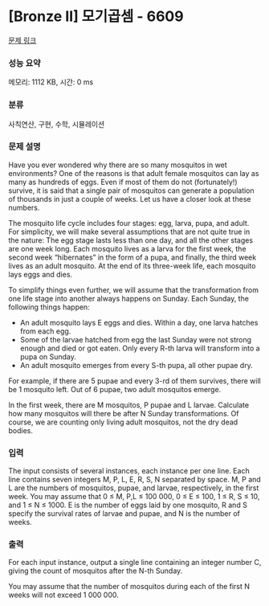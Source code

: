 # [Bronze II] 모기곱셈 - 6609 

[문제 링크](https://www.acmicpc.net/problem/6609) 

### 성능 요약

메모리: 1112 KB, 시간: 0 ms

### 분류

사칙연산, 구현, 수학, 시뮬레이션

### 문제 설명

<p>Have you ever wondered why there are so many mosquitos in wet environments? One of the reasons is that adult female mosquitos can lay as many as hundreds of eggs. Even if most of them do not (fortunately!) survive, it is said that a single pair of mosquitos can generate a population of thousands in just a couple of weeks. Let us have a closer look at these numbers.</p>

<p>The mosquito life cycle includes four stages: egg, larva, pupa, and adult. For simplicity, we will make several assumptions that are not quite true in the nature: The egg stage lasts less than one day, and all the other stages are one week long. Each mosquito lives as a larva for the first week, the second week “hibernates” in the form of a pupa, and finally, the third week lives as an adult mosquito. At the end of its three-week life, each mosquito lays eggs and dies.</p>

<p>To simplify things even further, we will assume that the transformation from one life stage into another always happens on Sunday. Each Sunday, the following things happen:</p>

<ul>
	<li>An adult mosquito lays E eggs and dies. Within a day, one larva hatches from each egg.</li>
	<li>Some of the larvae hatched from egg the last Sunday were not strong enough and died or got eaten. Only every R-th larva will transform into a pupa on Sunday.</li>
	<li>An adult mosquito emerges from every S-th pupa, all other pupae dry.</li>
</ul>

<p>For example, if there are 5 pupae and every 3-rd of them survives, there will be 1 mosquito left. Out of 6 pupae, two adult mosquitos emerge.</p>

<p>In the first week, there are M mosquitos, P pupae and L larvae. Calculate how many mosquitos will there be after N Sunday transformations. Of course, we are counting only living adult mosquitos, not the dry dead bodies.</p>

### 입력 

 <p>The input consists of several instances, each instance per one line. Each line contains seven integers M, P, L, E, R, S, N separated by space. M, P and L are the numbers of mosquitos, pupae, and larvae, respectively, in the first week. You may assume that 0 ≤ M, P,L ≤ 100 000, 0 ≤ E ≤ 100, 1 ≤ R, S ≤ 10, and 1 ≤ N ≤ 1000. E is the number of eggs laid by one mosquito, R and S specify the survival rates of larvae and pupae, and N is the number of weeks.</p>

### 출력 

 <p>For each input instance, output a single line containing an integer number C, giving the count of mosquitos after the N-th Sunday.</p>

<p>You may assume that the number of mosquitos during each of the first N weeks will not exceed 1 000 000.</p>

